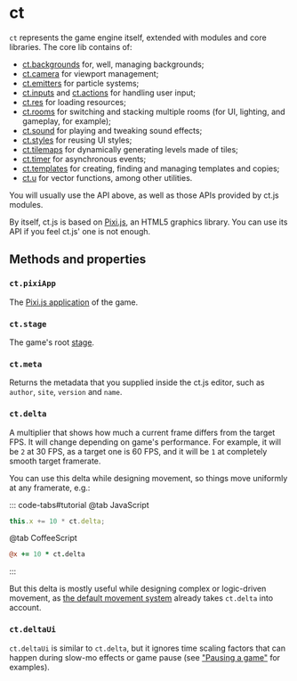 # ct

`ct` represents the game engine itself, extended with modules and core libraries. The core lib contains of:

* [ct.backgrounds](ct.backgrounds.html) for, well, managing backgrounds;
* [ct.camera](ct.camera.html) for viewport management;
* [ct.emitters](ct.emitters.html) for particle systems;
* [ct.inputs](ct.inputs.html) and [ct.actions](ct.actions.html) for handling user input;
* [ct.res](ct.res.html) for loading resources;
* [ct.rooms](ct.rooms.html) for switching and stacking multiple rooms (for UI, lighting, and gameplay, for example);
* [ct.sound](ct.sound.html) for playing and tweaking sound effects;
* [ct.styles](ct.styles.html) for reusing UI styles;
* [ct.tilemaps](ct.tilemaps.html) for dynamically generating levels made of tiles;
* [ct.timer](ct.timer.html) for asynchronous events;
* [ct.templates](ct.templates.html) for creating, finding and managing templates and copies;
* [ct.u](ct.u.html) for vector functions, among other utilities.

You will usually use the API above, as well as those APIs provided by ct.js modules.

By itself, ct.js is based on [Pixi.js](https://www.pixijs.com/), an HTML5 graphics library. You can use its API if you feel ct.js' one is not enough.

## Methods and properties

### `ct.pixiApp`

The [Pixi.js application](https://pixijs.download/release/docs/PIXI.Application.html) of the game.

### `ct.stage`

The game's root [stage](https://pixijs.download/release/docs/PIXI.Application.html#stage).

### `ct.meta`

Returns the metadata that you supplied inside the ct.js editor, such as `author`, `site`, `version` and `name`.

### `ct.delta`

A multiplier that shows how much a current frame differs from the target FPS. It will change depending on game's performance. For example, it will be `2` at 30 FPS, as a target one is 60 FPS, and it will be `1` at completely smooth target framerate.

You can use this delta while designing movement, so things move uniformly at any framerate, e.g.:

::: code-tabs#tutorial
@tab JavaScript
```js
this.x += 10 * ct.delta;
```
@tab CoffeeScript
```coffee
@x += 10 * ct.delta
```
:::

But this delta is mostly useful while designing complex or logic-driven movement, as [the default movement system](ct.templates.html#moving-copies-around) already takes `ct.delta` into account.

### `ct.deltaUi`

`ct.deltaUi` is similar to `ct.delta`, but it ignores time scaling factors that can happen during slow-mo effects or game pause (see ["Pausing a game"](tips-n-tricks/game-pause.html) for examples).
